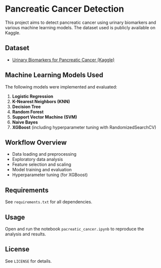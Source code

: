 # Pancreatic Cancer Detection

This project aims to detect pancreatic cancer using urinary biomarkers and various machine learning models. The dataset used is publicly available on Kaggle.

## Dataset
- [Urinary Biomarkers for Pancreatic Cancer (Kaggle)](https://www.kaggle.com/datasets/johnjdavisiv/urinary-biomarkers-for-pancreatic-cancer/data)

## Machine Learning Models Used
The following models were implemented and evaluated:

1. **Logistic Regression**
2. **K-Nearest Neighbors (KNN)**
3. **Decision Tree**
4. **Random Forest**
5. **Support Vector Machine (SVM)**
6. **Naive Bayes**
7. **XGBoost** (including hyperparameter tuning with RandomizedSearchCV)

## Workflow Overview
- Data loading and preprocessing
- Exploratory data analysis
- Feature selection and scaling
- Model training and evaluation
- Hyperparameter tuning (for XGBoost)

## Requirements
See `requirements.txt` for all dependencies.

## Usage
Open and run the notebook `pacreatic_cancer.ipynb` to reproduce the analysis and results.

## License
See `LICENSE` for details.
